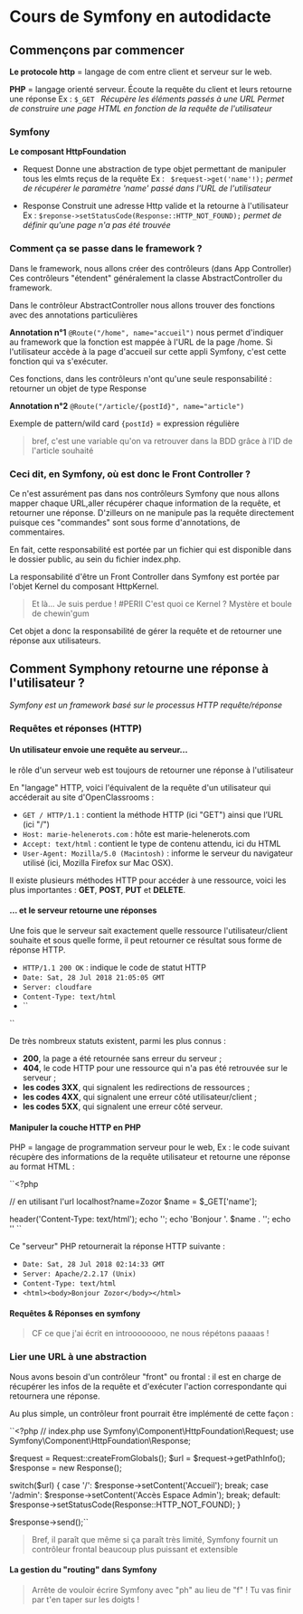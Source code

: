 # Cours de Symfony en autodidacte

## Commençons par commencer

**Le protocole http** = langage de com entre client et serveur sur le web.

**PHP** = langage orienté serveur. Écoute la requête du client et leurs retourne une réponse
  Ex :
``$_GET ``
*Récupère les éléments passés à une URL
Permet de construire une page HTML en fonction de la requête de l'utilisateur*


### Symfony

**Le composant HttpFoundation**
- Request
Donne une abstraction de type objet permettant de manipuler tous les elmts reçus de la requête
  Ex :
`` $request->get('name'!);``
*permet de récupérer le paramètre 'name' passé dans l'URL de l'utilisateur*

- Response
Construit une adresse Http valide et la retourne à l'utilisateur
  Ex :
``$reponse->setStatusCode(Response::HTTP_NOT_FOUND);``
*permet de définir qu'une page n'a pas été trouvée*


### Comment ça se passe dans le framework ?

Dans le framework, nous allons créer des contrôleurs (dans App Controller)
Ces contrôleurs "étendent" généralement la classe AbstractController du framework.

Dans le contrôleur AbstractController nous allons trouver des fonctions avec des annotations particulières

**Annotation n°1**
``@Route("/home", name="accueil")`` nous permet d'indiquer au framework que la fonction est mappée à l'URL de la page /home.
Si l'utilisateur accède à la page d'accueil sur cette appli Symfony, c'est cette fonction qui va s'exécuter.

Ces fonctions, dans les contrôleurs n'ont qu'une seule responsabilité : retourner un objet de type Response

**Annotation n°2**
``@Route("/article/{postId}", name="article")``

Exemple de pattern/wild card
``{postId}`` = expression régulière
>bref, c'est une variable qu'on va retrouver dans la BDD grâce à l'ID de l'article souhaité

### Ceci dit, en Symfony, où est donc le Front Controller ?
Ce n'est assurément pas dans nos contrôleurs Symfony que nous allons mapper chaque URL,aller récupérer chaque information de la requête, et retourner une réponse. D'zilleurs on ne manipule pas la requête directement puisque ces "commandes" sont sous forme d'annotations, de commentaires.

En fait, cette responsabilité est portée par un fichier qui est disponible dans le dossier public, au sein du fichier index.php.

La responsabilité d'être un Front Controller dans Symfony est portée par l'objet Kernel du composant HttpKernel.
>Et là... Je suis perdue ! #PERII C'est quoi ce Kernel ? Mystère et boule de chewin'gum

Cet objet a donc la responsabilité de gérer la requête et de retourner une réponse aux utilisateurs.

## Comment Symphony retourne une réponse à l'utilisateur ?
*Symfony est un framework basé sur le processus HTTP requête/réponse*

### Requêtes et réponses (HTTP)

#### Un utilisateur envoie une requête au serveur...
 le rôle d'un serveur web est toujours de retourner une réponse à l'utilisateur

 En "langage" HTTP, voici l'équivalent de la requête d'un utilisateur qui accéderait au site d'OpenClassrooms :

- ``GET / HTTP/1.1`` : contient la méthode HTTP (ici "GET") ainsi que l’URL (ici "/")
- ``Host: marie-helenerots.com`` : hôte est marie-helenerots.com
- ``Accept: text/html`` : contient le type de contenu attendu, ici du HTML
- ``User-Agent: Mozilla/5.0 (Macintosh)`` : informe le serveur du navigateur utilisé (ici, Mozilla Firefox sur Mac OSX).

Il existe plusieurs méthodes HTTP pour accéder à une ressource, voici les plus importantes : **GET**, **POST**, **PUT** et **DELETE**.

#### ... et le serveur retourne une réponses
Une fois que le serveur sait exactement quelle ressource l'utilisateur/client souhaite et sous quelle forme, il peut retourner ce résultat sous forme de réponse HTTP.


- ``HTTP/1.1 200 OK`` : indique le code de statut HTTP
- ``Date: Sat, 28 Jul 2018 21:05:05 GMT``
- ``Server: cloudfare``
- ``Content-Type: text/html``
- ``<html>
 <!-- ... HTML de la page d'accueil -->
</html>``

 De très nombreux statuts existent, parmi les plus connus :
- **200**, la page a été retournée sans erreur du serveur ;
- **404**, le code HTTP pour une ressource qui n'a pas été retrouvée sur le serveur ;
- **les codes 3XX**, qui signalent les redirections de ressources ;
- **les codes 4XX**, qui signalent une erreur côté utilisateur/client ;
- **les codes 5XX**, qui signalent une erreur côté serveur.

#### Manipuler la couche HTTP en PHP
PHP = langage de programmation serveur pour le web,
Ex : le code suivant récupère des informations de la requête utilisateur et retourne une réponse au format HTML :

``<?php

// en utilisant l'url localhost?name=Zozor
$name = $_GET['name'];

header('Content-Type: text/html');
echo '<html>';
echo '<body>Bonjour '. $name . '</body>';
echo '</html>'
``

Ce "serveur" PHP retournerait la réponse HTTP suivante :

- ``Date: Sat, 28 Jul 2018 02:14:33 GMT``
- ``Server: Apache/2.2.17 (Unix)``
- ``Content-Type: text/html``
- ``<html><body>Bonjour Zozor</body></html>``

#### Requêtes & Réponses en symfony
> CF ce que j'ai écrit en introooooooo, ne nous répétons paaaas !

### Lier une URL à une abstraction
Nous avons besoin d'un contrôleur "front" ou frontal : il est en charge de récupérer les infos de la requête et d'exécuter l'action correspondante qui retournera une réponse.

Au plus simple, un contrôleur front pourrait être implémenté de cette façon :

``<?php
// index.php
use Symfony\Component\HttpFoundation\Request;
use Symfony\Component\HttpFoundation\Response;

$request = Request::createFromGlobals();
$url = $request->getPathInfo();
$response = new Response();

switch($url) {
    case '/':
        $response->setContent('Accueil');
        break;
    case '/admin':
        $response->setContent('Accès Espace Admin');
        break;
    default:
        $response->setStatusCode(Response::HTTP_NOT_FOUND);
}

$response->send();``

> Bref, il paraît que même si ça paraît très limité, Symfony fournit un contrôleur frontal beaucoup plus puissant et extensible

#### La gestion du "routing" dans Symfony
> Arrête de vouloir écrire Symfony avec "ph" au lieu de "f" ! Tu vas finir par t'en taper sur les doigts !
